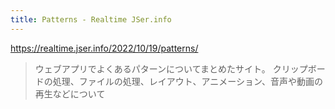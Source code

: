 ```yaml
---
title: Patterns - Realtime JSer.info
---
```


https://realtime.jser.info/2022/10/19/patterns/

> ウェブアプリでよくあるパターンについてまとめたサイト。 クリップボードの処理、ファイルの処理、レイアウト、アニメーション、音声や動画の再生などについて

